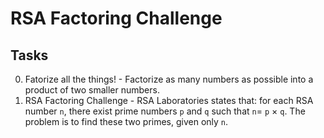 # RSA Factoring Challenge

## Tasks

0. Fatorize all the things! - Factorize as many numbers as possible into a product of two smaller numbers.
1. RSA Factoring Challenge  - RSA Laboratories states that: for each RSA number ``n``, there exist prime numbers ``p`` and ``q`` such that ``n``= ``p`` × ``q``. The problem is to find these two primes, given only ``n``.
